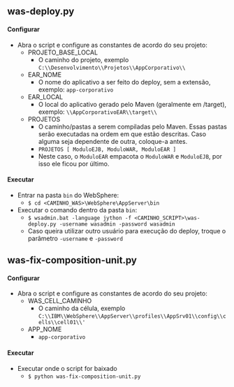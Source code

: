 ## was-deploy.py
#### Configurar
- Abra o script e configure as constantes de acordo do seu projeto:
	- PROJETO_BASE_LOCAL
		-  O caminho do projeto, exemplo `C:\\Desenvolvimento\\Projetos\\AppCorporativo\\`
	- EAR_NOME
		- O nome do aplicativo a ser feito do deploy, sem a extensão, exemplo: `app-corporativo`
	- EAR_LOCAL
		- O local do aplicativo gerado pelo Maven (geralmente em /target), exemplo: `\\AppCorporativoEAR\\target\\`
	- PROJETOS
		- O caminho/pastas a serem compiladas pelo Maven. Essas pastas serão executadas na ordem em que estão descritas. Caso alguma seja dependente de outra, coloque-a antes.
		- `PROJETOS [ ModuloEJB, ModuloWAR, ModuloEAR ]`
		- Neste caso, o `ModuloEAR` empacota o `ModuloWAR` e `ModuloEJB`, por isso ele ficou por último.
#### Executar
- Entrar na pasta `bin` do WebSphere:
	- `$ cd <CAMINHO_WAS>\WebSphere\AppServer\bin`
- Executar o comando dentro da pasta `bin`:
	- `$ wsadmin.bat -language jython -f <CAMINHO_SCRIPT>\was-deploy.py -username wasadmin -password wasadmin`
	- Caso queira utilizar outro usuário para execução do deploy, troque o parâmetro `-username` e `-password`

## was-fix-composition-unit.py
#### Configurar
- Abra o script e configure as constantes de acordo do seu projeto:
	- WAS_CELL_CAMINHO
		-  O caminho da célula, exemplo `C:\\IBM\\WebSphere\\AppServer\\profiles\\AppSrv01\\config\\cells\\cell01\\'`
	- APP_NOME
		-  `app-corporativo`
#### Executar
- Executar onde o script for baixado
	- `$ python was-fix-composition-unit.py`
